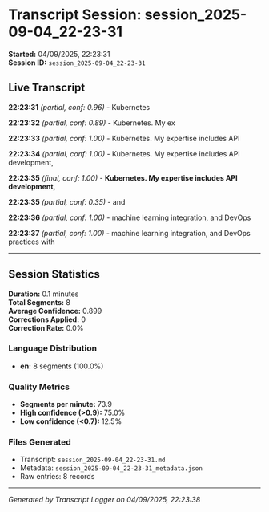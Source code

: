 # Transcript Session: session_2025-09-04_22-23-31

**Started:** 04/09/2025, 22:23:31  
**Session ID:** `session_2025-09-04_22-23-31`

## Live Transcript

**22:23:31** *(partial, conf: 0.96)* - Kubernetes

**22:23:32** *(partial, conf: 0.89)* - Kubernetes. My ex

**22:23:33** *(partial, conf: 1.00)* - Kubernetes. My expertise includes API

**22:23:34** *(partial, conf: 1.00)* - Kubernetes. My expertise includes API development,

**22:23:35** *(final, conf: 1.00)* - **Kubernetes. My expertise includes API development,**

**22:23:35** *(partial, conf: 0.35)* - and

**22:23:36** *(partial, conf: 1.00)* - machine learning integration, and DevOps

**22:23:37** *(partial, conf: 1.00)* - machine learning integration, and DevOps practices with



---

## Session Statistics

**Duration:** 0.1 minutes  
**Total Segments:** 8  
**Average Confidence:** 0.899  
**Corrections Applied:** 0  
**Correction Rate:** 0.0%

### Language Distribution
- **en:** 8 segments (100.0%)

### Quality Metrics
- **Segments per minute:** 73.9
- **High confidence (>0.9):** 75.0%
- **Low confidence (<0.7):** 12.5%

### Files Generated
- Transcript: `session_2025-09-04_22-23-31.md`
- Metadata: `session_2025-09-04_22-23-31_metadata.json`
- Raw entries: 8 records

---
*Generated by Transcript Logger on 04/09/2025, 22:23:38*
